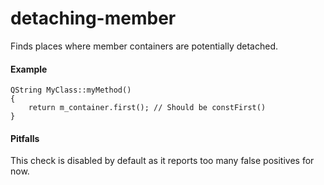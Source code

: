 # detaching-member

Finds places where member containers are potentially detached.

#### Example

    QString MyClass::myMethod()
    {
        return m_container.first(); // Should be constFirst()
    }

#### Pitfalls
This check is disabled by default as it reports too many false positives for now.
